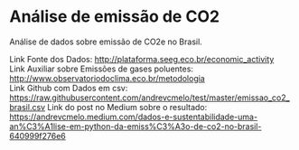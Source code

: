 # Análise de emissão de CO2

Análise de dados sobre emissão de CO2e no Brasil.

Link Fonte dos Dados: http://plataforma.seeg.eco.br/economic_activity \
Link Auxiliar sobre Emissões de gases poluentes: http://www.observatoriodoclima.eco.br/metodologia \
Link Github com Dados em csv: https://raw.githubusercontent.com/andrevcmelo/test/master/emissao_co2_brasil.csv
Link do post no Medium sobre o resultado: https://andrevcmelo.medium.com/dados-e-sustentabilidade-uma-an%C3%A1lise-em-python-da-emiss%C3%A3o-de-co2-no-brasil-640999f276e6
